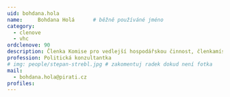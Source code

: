 ```yaml
---
uid: bohdana.hola
name:     Bohdana Holá  	# běžně používáné jméno
category:
  - clenove
  - vhc
ordclenove: 90
description: Členka Komise pro vedlejší hospodářskou činnost, členkamístního sdružení
profession: Politická konzultantka
# img: people/stepan-strebl.jpg # zakomentuj radek dokud není fotka
mail:
  - bohdana.hola@pirati.cz
profiles:
---
```

